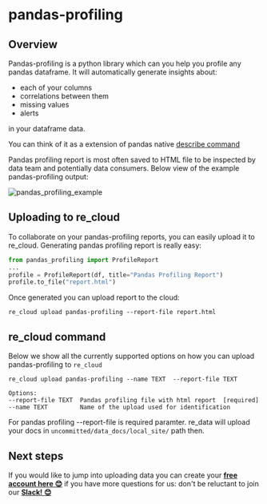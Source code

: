 
# pandas-profiling

## Overview

Pandas-profiling is a python library which can you help you profile any pandas dataframe.
It will automatically generate insights about:
 - each of your columns 
 - correlations between them
 - missing values
 - alerts

in your dataframe data.

You can think of it as a extension of pandas native [describe command](https://pandas.pydata.org/docs/reference/api/pandas.DataFrame.describe.html)

Pandas profiling report is most often saved to HTML file to be inspected by data team and potentially data consumers. Below view of the example pandas-profiling output:

![pandas_profiling_example](/re_cloud/integrations/pandas_profiling.png)


## Uploading to re_cloud

To collaborate on your pandas-profiling reports, you can easily upload it to re_cloud.
Generating pandas profiling report is really easy:


```python
from pandas_profiling import ProfileReport
...
profile = ProfileReport(df, title="Pandas Profiling Report")
profile.to_file("report.html")
```

Once generated you can upload report to the cloud:

```
re_cloud upload pandas-profiling --report-file report.html
```


## re_cloud command

Below we show all the currently supported options on how you can upload pandas-profiling to `re_cloud`

```
re_cloud upload pandas-profiling --name TEXT  --report-file TEXT

Options:
--report-file TEXT  Pandas profiling file with html report  [required]
--name TEXT         Name of the upload used for identification
```

For pandas profiling --report-file is required paramter. re_data will upload your docs in `uncommitted/data_docs/local_site/` path then.


## Next steps

If you would like to jump into uploading data you can create your **[free account here 😊](https://cloud.getre.io/#/register)** if you have more questions for us: don't be reluctant to join our **[Slack! 😊](https://www.getre.io/slack)**
